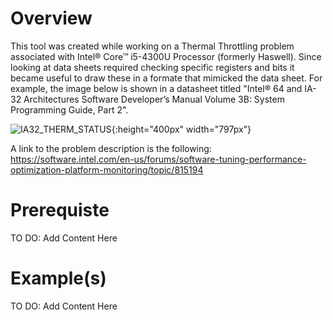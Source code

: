 # Overview
This tool was created while working on a Thermal Throttling problem associated with Intel® Core™ i5-4300U Processor (formerly Haswell).  Since looking at data sheets required checking specific registers and bits it became useful to draw these in a formate that mimicked the data sheet.  For example, the image below is shown in a datasheet titled "Intel® 64 and IA-32 Architectures Software Developer’s Manual Volume  3B: System Programming Guide, Part 2".

![IA32_THERM_STATUS](https://github.com/kzawad1/intel-reg-pp/blob/master/Docs/Example_IA32_THERM_STATUS.png){:height="400px" width="797px"}

A link to the problem description is the following:
https://software.intel.com/en-us/forums/software-tuning-performance-optimization-platform-monitoring/topic/815194

# Prerequiste
TO DO: Add Content Here

# Example(s)
TO DO: Add Content Here
